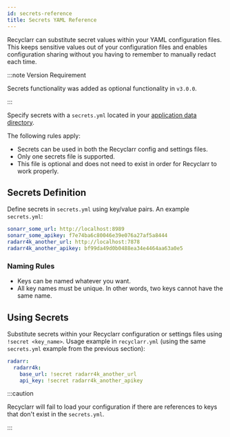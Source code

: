 ```yaml
---
id: secrets-reference
title: Secrets YAML Reference
---
```


Recyclarr can substitute secret values within your YAML configuration files. This keeps sensitive
values out of your configuration files and enables configuration sharing without you having to
remember to manually redact each time.

:::note Version Requirement

Secrets functionality was added as optional functionality in `v3.0.0`.

:::

Specify secrets with a `secrets.yml` located in your [application data directory][appdata].

[appdata]: /file-structure.md#appdata-directory

The following rules apply:

- Secrets can be used in both the Recyclarr config and settings files.
- Only one secrets file is supported.
- This file is optional and does not need to exist in order for Recyclarr to work properly.

## Secrets Definition

Define secrets in `secrets.yml` using key/value pairs. An example `secrets.yml`:

```yml
sonarr_some_url: http://localhost:8989
sonarr_some_apikey: f7e74ba6c80046e39e076a27af5a8444
radarr4k_another_url: http://localhost:7878
radarr4k_another_apikey: bf99da49d0b0488ea34e4464aa63a0e5
```

### Naming Rules

- Keys can be named whatever you want.
- All key names must be unique. In other words, two keys cannot have the same name.

## Using Secrets

Substitute secrets within your Recyclarr configuration or settings files using `!secret <key_name>`.
Usage example in `recyclarr.yml` (using the same `secrets.yml` example from the previous section):

```yml
radarr:
  radarr4k:
    base_url: !secret radarr4k_another_url
    api_key: !secret radarr4k_another_apikey
```

:::caution

Recyclarr will fail to load your configuration if there are references to keys that don't exist in
the `secrets.yml`.

:::
